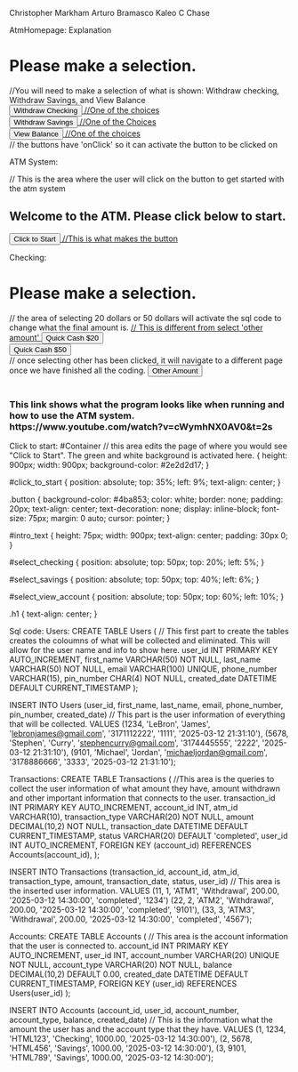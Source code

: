 Christopher Markham
Arturo Bramasco
Kaleo C Chase

AtmHomepage: Explanation
<html>
    <head>
        <meta " System Implentation C451 Project, HTML, PHP, JavaScript, SQL ">
        <meta charset="UTF-8">
        <link rel="stylesheet" type="text/css" href="clicktostart.css" id="style">
    </head>
    <script type="text/javascript">
    </script>
    <body>
        <div id="Container">
            <div id = "intro_text">
            <h1>Please make a selection.</h1> //You will need to make a selection of what is shown: Withdraw checking, Withdraw Savings, and View Balance</h1>
            </div>
            <div id="select_checking">
                    <a href="checking.html">
                        <button onClick="checking()" class="button">Withdraw Checking</button> //One of the choices
                    </a>
            </div>
            <div>
                <div id="select_savings">
                    <a href="savings.html">
                        <button onClick="savings()" class="button"> Withdraw Savings</button> //One of the Choices
                    </a>
                </div>
            </div>
            <div id="select_view_account">
                <a href="viewbalance.html">
                    <button onClick="vewbalance.html()" class="button">View Balance</button> //One of the choices
                </a>
            </div> // the buttons have 'onClick' so it can activate the button to be clicked on
        </div>
    </body>
</html>

ATM System: 
<html>
<head>
    <meta " Christopher Markham, System Implentation C451 Project, HTML, PHP, JavaScript, SQL ">
    <meta charset="UTF-8">
    <link rel="stylesheet" type="text/css" href="clicktostart.css" id="style">
</head>
<script type="text/javascript">
    
</script>
<body>
    <div id="Container">
        <div id="click_to_start"> // This is the area where the user will click on the button to get started with the atm system
            <h2>Welcome to the ATM.  Please click below to start.</h2>
            <a href="ATM_home_page.html">
                <button onclick="Start()" class="button">Click to Start</button> //This is what makes the button
            </a>
        </div>
    </div>
</body>
</html>

Checking: 
<html>
    <head>
        <meta " System Implementation, C451 Porject, HTML, PHP, Javascript, SQL ">
        <meta charset="UTF-8">
        <link rel="stylesheet" type="text/css" href="withdraw.css" id="style"> 
    </head>
    <script type="text/javascript">
    </script>
    <body>
        <div id="Container">
            <div id="Container">
                <div id = "intro_text">
                <h1>Please make a selection.</h1>
                </div>
                <div id="select_20">              // the area of selecting 20 dollars or 50 dollars will activate the sql code to change what the final amount is.
                    <a href="quick_cash_20.php">  // This is different from select 'other amount'
                            <button onClick="quick_cash_20()" class="button">Quick Cash $20</button>
                        </a>
                </div>
                <div>
                    <div id="select_50">
                        <a href="quick_cash_50.php">
                            <button onClick="quick_cash_50()" class="button"> Quick Cash $50</button>
                        </a>
                    </div>
                </div>
                <div id="select_other">         // once selecting other has been clicked, it will navigate to a different page once we have finished all the coding.
                    <a href="other_amount.php">
                        <button onClick="other_amount()" class="button">Other Amount</button> 
                    </a>
                </div>
                <br>
            <h3>This link shows what the program looks like when running and how to use the ATM system. <br>
                https://www.youtube.com/watch?v=cWymhNX0AV0&t=2s</h3>
            </div>
        </div>
    </body>

Click to start:
#Container // this area edits the page of where you would see "Click to Start". The green and white background is activated here.
{
height: 900px;
width: 900px;
background-color: #2e2d2d17;
}

#click_to_start
{
position: absolute;
top: 35%;
left: 9%;
text-align: center;
}

.button
{
background-color: #4ba853;
color: white;
border: none;
padding: 20px;
text-align: center;
text-decoration: none;
display: inline-block;
font-size: 75px;
margin: 0 auto;
cursor: pointer;
}

#intro_text
{
height: 75px;
width: 900px;
text-align: center;
padding: 30px 0;
}

#select_checking
{
position: absolute;
top: 50px;
top: 20%;
left: 5%;
}

#select_savings
{
position: absolute;
top: 50px;
top: 40%;
left: 6%;
}

#select_view_account
{
position: absolute;
top: 50px;
top: 60%;
left: 10%;
}

.h1
{
text-align: center;
}

Sql code:
  Users:
CREATE TABLE Users (                         // This first part to create the tables creates the coloumns of what will be collected and eliminated. This will allow for the user name and info to show here.
    user_id INT PRIMARY KEY AUTO_INCREMENT,
    first_name VARCHAR(50) NOT NULL,
    last_name VARCHAR(50) NOT NULL,
    email VARCHAR(100) UNIQUE,
    phone_number VARCHAR(15),
    pin_number CHAR(4) NOT NULL,
    created_date DATETIME DEFAULT CURRENT_TIMESTAMP
);
 
INSERT INTO Users (user_id, first_name, last_name, email, phone_number, pin_number, created_date)    // This part is the user information of everything that will be collected.
VALUES 
    (1234, 'LeBron', 'James', 'lebronjames@gmail.com', '3171112222', '1111', '2025-03-12 21:31:10'),
    (5678, 'Stephen', 'Curry', 'stephencurry@gmail.com', '3174445555', '2222', '2025-03-12 21:31:10'),
    (9101, 'Michael', 'Jordan', 'michaeljordan@gmail.com', '3178886666', '3333', '2025-03-12 21:31:10');

  Transactions:
CREATE TABLE Transactions (                         //This area is the queries to collect the user information of what amount they have, amount withdrawn and other important information that connects to the user.
    transaction_id INT PRIMARY KEY AUTO_INCREMENT,
    account_id INT,
    atm_id VARCHAR(10),
    transaction_type VARCHAR(20) NOT NULL,
    amount DECIMAL(10,2) NOT NULL,
    transaction_date DATETIME DEFAULT CURRENT_TIMESTAMP,
    status VARCHAR(20) DEFAULT 'completed',
    user_id INT AUTO_INCREMENT,
    FOREIGN KEY (account_id) REFERENCES Accounts(account_id),
);
 
INSERT INTO Transactions (transaction_id, account_id, atm_id, transaction_type, amount, transaction_date, status, user_id)  // This area is the inserted user information.
VALUES 
    (11, 1, 'ATM1', 'Withdrawal', 200.00, '2025-03-12 14:30:00', 'completed', '1234')
    (22, 2, 'ATM2', 'Withdrawal', 200.00, '2025-03-12 14:30:00', 'completed', '9101'),
    (33, 3, 'ATM3', 'Withdrawal', 200.00, '2025-03-12 14:30:00', 'completed', '4567');

  Accounts: 
CREATE TABLE Accounts (                              // This area is the account information that the user is connected to.
    account_id INT PRIMARY KEY AUTO_INCREMENT,
    user_id INT,
    account_number VARCHAR(20) UNIQUE NOT NULL,
    account_type VARCHAR(20) NOT NULL,
    balance DECIMAL(10,2) DEFAULT 0.00,
    created_date DATETIME DEFAULT CURRENT_TIMESTAMP,
    FOREIGN KEY (user_id) REFERENCES Users(user_id)
);
 
INSERT INTO Accounts (account_id, user_id, account_number, account_type, balance, created_date)    // This is the information what the amount the user has and the account type that they have.
VALUES 
    (1, 1234, 'HTML123', 'Checking', 1000.00, '2025-03-12 14:30:00'),
    (2, 5678, 'HTML456', 'Savings', 1000.00, '2025-03-12 14:30:00'),
    (3, 9101, 'HTML789', 'Savings', 1000.00, '2025-03-12 14:30:00');   

